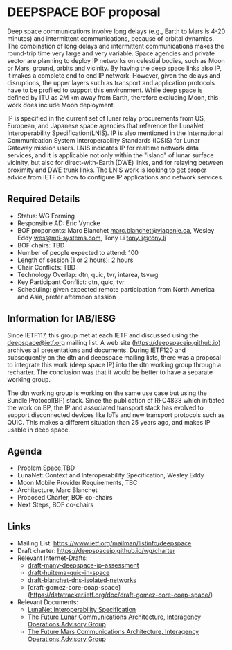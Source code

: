 # DEEPSPACE BOF proposal

Deep space communications involve long delays (e.g., Earth to Mars is 4-20 minutes) and intermittent communications, because of orbital dynamics. The combination of long delays and intermittent communications makes the round-trip time very large and very variable. Space agencies and private sector are planning to deploy IP networks on celestial bodies, such as Moon or Mars, ground, orbits and vicinity. By having the deep space links also IP, it makes a complete end to end IP network. However, given the delays and disruptions, the upper layers such as transport and application protocols have to be profiled to support this environment. While deep space is defined by ITU as 2M km away from Earth, therefore excluding Moon, this work does include Moon deployment.

IP is specified in the current set of lunar relay procurements from US, European, and Japanese space agencies that reference the LunaNet Interoperability Specification(LNIS). IP is also mentioned in the International Communication System Interoperability Standards (ICSIS) for Lunar Gateway mission users. LNIS indicates IP for realtime network data services, and it is applicable not only within the "island" of lunar surface vicinity, but also for direct-with-Earth (DWE) links, and for relaying between proximity and DWE trunk links. The LNIS work is looking to get proper advice from IETF on how to configure IP applications and network services. 

## Required Details
* Status: WG Forming
* Responsible AD: Eric Vyncke
* BOF proponents: Marc Blanchet <marc.blanchet@viagenie.ca>, Wesley Eddy <wes@mti-systems.com>, Tony Li <tony.li@tony.li>
* BOF chairs: TBD
* Number of people expected to attend: 100
* Length of session (1 or 2 hours): 2 hours
* Chair Conflicts: TBD
* Technology Overlap: dtn, quic, tvr, intarea, tsvwg
* Key Participant Conflict: dtn, quic, tvr
* Scheduling: given expected remote participation from North America and Asia, prefer afternoon session

## Information for IAB/IESG
Since IETF117, this group met at each IETF and discussed using the deepspace@ietf.org mailing list. A web site (https://deepspaceip.github.io) archives all presentations and documents.
During IETF120 and subsequently on the dtn and deepspace mailing lists, there was a proposal to integrate this work (deep space IP) into the dtn working group through a recharter. The conclusion was that it would be better to have a separate working group. 

The dtn working group is working on the same use case but using the Bundle Protocol(BP) stack. Since the publication of RFC4838 which initiated the work on BP, the IP and associated transport stack has evolved to support disconnected devices like IoTs and new transport protocols such as QUIC. This makes a different situation than 25 years ago, and makes IP usable in deep space.

## Agenda
* Problem Space,TBD 
* LunaNet: Context and Interoperability Specification, Wesley Eddy
* Moon Mobile Provider Requirements, TBC
* Architecture, Marc Blanchet
* Proposed Charter, BOF co-chairs
* Next Steps, BOF co-chairs

## Links
* Mailing List: https://www.ietf.org/mailman/listinfo/deepspace
* Draft charter: https://deepspaceip.github.io/wg/charter
* Relevant Internet-Drafts:
  * [draft-many-deepspace-ip-assessment](https://datatracker.ietf.org/doc/draft-many-deepspace-ip-assessment/) 
  * [draft-huitema-quic-in-space](https://datatracker.ietf.org/doc/draft-huitema-quic-in-space/)
  * [draft-blanchet-dns-isolated-networks](https://datatracker.ietf.org/doc/draft-blanchet-dns-isolated-networks)
  * [draft-gomez-core-coap-space] (https://datatracker.ietf.org/doc/draft-gomez-core-coap-space/)
* Relevant Documents:
  * [LunaNet Interoperability Specification](https://www.nasa.gov/directorates/somd/space-communications-navigation-program/lunanet-interoperability-specification/)
  * [The Future Lunar Communications Architecture, Interagency Operations Advisory Group](https://www.ioag.org/Public%20Documents/Lunar%20communications%20architecture%20study%20report%20FINAL%20v1.3.pdf)
  * [The Future Mars Communications Architecture, Interagency Operations Advisory Group](https://www.ioag.org/Public%20Documents/MBC%20architecture%20report%20final%20version%20PDF.pdf)
